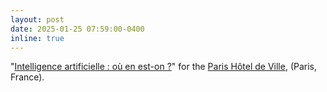 ```yaml
---
layout: post
date: 2025-01-25 07:59:00-0400
inline: true
---
```


"[Intelligence artificielle : où en est-on ?](https://www.paris.fr/evenements/intelligence-artificielle-ou-en-est-on-76650)" for the [Paris Hôtel de Ville](https://www.paris.fr/), (Paris, France).